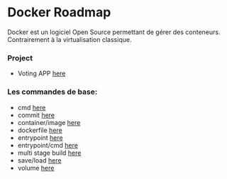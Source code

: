 # Docker Roadmap
Docker est un logiciel Open Source permettant de gérer des conteneurs. Contrairement à la virtualisation classique.

### Project
- Voting APP [here](./voting-app)

### Les commandes de base: 
- cmd [here](./cmd)
- commit [here](./commit)
- container/image [here](./container-image)
- dockerfile [here](./dockerfile)
- entrypoint [here](./entrypoint)
- entrypoint/cmd [here](./entrypoint-cmd)
- multi stage build [here](./multi-stage-build)
- save/load [here](./save-load)
- volume [here](./volume)
